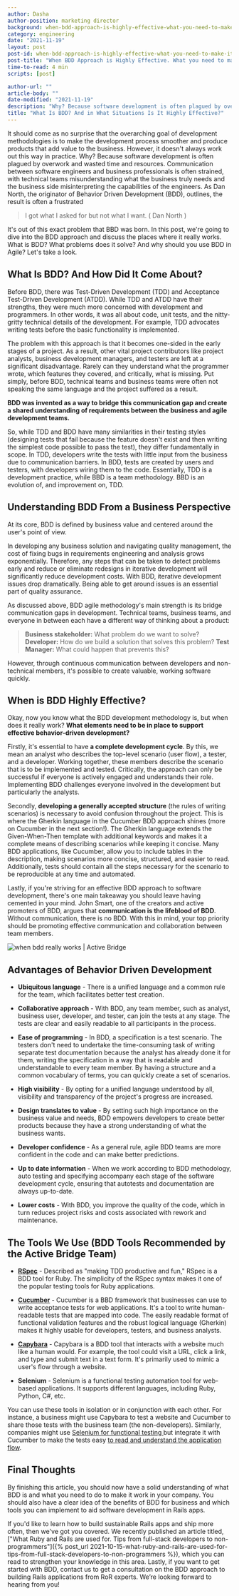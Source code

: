```yaml
---
author: Dasha
author-position: marketing director
background: when-bdd-approach-is-highly-effective-what-you-need-to-make-it-work-in-your-company-back
category: engineering
date: "2021-11-19"
layout: post
post-id: when-bdd-approach-is-highly-effective-what-you-need-to-make-it-work-in-your-company
post-title: "When BDD Approach is Highly Effective. What you need to make it Work in Your Company"
time-to-read: 4 min
scripts: [post]

author-url: ""
article-body: ""
date-modified: "2021-11-19"
description: "Why? Because software development is often plagued by overwork and wasted time and resources"
title: "What Is BDD? And in What Situations Is It Highly Effective?"
---
```


It should come as no surprise that the overarching goal of development methodologies is to make the development process smoother and produce products that add value to the business. However, it doesn't always work out this way in practice. Why? Because software development is often plagued by overwork and wasted time and resources. Communication between software engineers and business professionals is often strained, with technical teams misunderstanding what the business truly needs and the business side misinterpreting the capabilities of the engineers. As Dan North, the originator of Behavior Driven Development (BDD), outlines, the result is often a frustrated 

> I got what I asked for but not what I want.
( Dan North )

It's out of this exact problem that BBD was born. In this post, we're going to dive into the BDD approach and discuss the places where it really works. What is BDD? What problems does it solve? And why should you use BDD in Agile? Let's take a look. 

## What Is BDD? And How Did It Come About?

Before BDD, there was Test-Driven Development (TDD) and Acceptance Test-Driven Development (ATDD). While TDD and ATDD have their strengths, they were much more concerned with development and programmers. In other words, it was all about code, unit tests, and the nitty-gritty technical details of the development. For example, TDD advocates writing tests before the basic functionality is implemented. 

The problem with this approach is that it becomes one-sided in the early stages of a project. As a result, other vital project contributors like project analysts, business development managers, and testers are left at a significant disadvantage. Rarely can they understand what the programmer wrote, which features they covered, and critically, what is missing. Put simply, before BDD, technical teams and business teams were often not speaking the same language and the project suffered as a result.

**BDD was invented as a way to bridge this communication gap and create a shared understanding of requirements between the business and agile development teams.**

So, while TDD and BDD have many similarities in their testing styles (designing tests that fail because the feature doesn't exist and then writing the simplest code possible to pass the test), they differ fundamentally in scope. In TDD, developers write the tests with little input from the business due to communication barriers. In BDD, tests are created by users and testers, with developers wiring them to the code. Essentially, TDD is a development practice, while BBD is a team methodology. BBD is an evolution of, and improvement on, TDD. 

## Understanding BDD From a Business Perspective

At its core, BDD is defined by business value and centered around the user's point of view.

In developing any business solution and navigating quality management, the cost of fixing bugs in requirements engineering and analysis grows exponentially. Therefore, any steps that can be taken to detect problems early and reduce or eliminate redesigns in iterative development will significantly reduce development costs. With BDD, iterative development issues drop dramatically. Being able to get around issues is an essential part of quality assurance.

As discussed above, BDD agile methodology's main strength is its bridge communication gaps in development. Technical teams, business teams, and everyone in between each have a different way of thinking about a product:

> **Business stakeholder:** What problem do we want to solve?
**Developer:** How do we build a solution that solves this problem?
**Test Manager:** What could happen that prevents this?

However, through continuous communication between developers and non-technical members, it's possible to create valuable, working software quickly.

## When is BDD Highly Effective?

Okay, now you know what the BDD development methodology is, but when does it really work? **What elements need to be in place to support effective behavior-driven development?**

Firstly, it's essential to have **a complete development cycle**. By this, we mean an analyst who describes the top-level scenario (user flow), a tester, and a developer. Working together, these members describe the scenario that is to be implemented and tested. Critically, the approach can only be successful if everyone is actively engaged and understands their role. Implementing BDD challenges everyone involved in the development but particularly the analysts. 

Secondly, **developing a generally accepted structure** (the rules of writing scenarios) is necessary to avoid confusion throughout the project. This is where the Gherkin language in the Cucumber BDD approach shines (more on Cucumber in the next section!). The Gherkin language extends the Given-When-Then template with additional keywords and makes it a complete means of describing scenarios while keeping it concise. Many BDD applications, like Cucumber, allow you to include tables in the description, making scenarios more concise, structured, and easier to read. Additionally, tests should contain all the steps necessary for the scenario to be reproducible at any time and automated. 

Lastly, if you're striving for an effective BDD approach to software development, there's one main takeaway you should leave having cemented in your mind. John Smart, one of the creators and active promoters of BDD, argues that **communication is the lifeblood of BDD**. Without communication, there is no BDD. With this in mind, your top priority should be promoting effective communication and collaboration between team members. 

![`when bdd really works | Active Bridge`](https://i.imgur.com/5RbPryn.png)

## Advantages of Behavior Driven Development

* **Ubiquitous language** - There is a unified language and a common rule for the team, which facilitates better test creation.

* **Collaborative approach** - With BDD, any team member, such as analyst, business user, developer, and tester, can join the tests at any stage. The tests are clear and easily readable to all participants in the process.

* **Ease of programming** - In BDD, a specification is a test scenario. The testers don't need to undertake the time-consuming task of writing separate test documentation because the analyst has already done it for them, writing the specification in a way that is readable and understandable to every team member. By having a structure and a common vocabulary of terms, you can quickly create a set of scenarios.

* **High visibility** - By opting for a unified language understood by all, visibility and transparency of the project's progress are increased.

* **Design translates to value** - By setting such high importance on the business value and needs, BDD empowers developers to create better products because they have a strong understanding of what the business wants.

* **Developer confidence** - As a general rule, agile BDD teams are more confident in the code and can make better predictions.

* **Up to date information** - When we work according to BDD methodology, auto testing and specifying accompany each stage of the software development cycle, ensuring that autotests and documentation are always up-to-date.

* **Lower costs** - With BDD, you improve the quality of the code, which in turn reduces project risks and costs associated with rework and maintenance.

## The Tools We Use (BDD Tools Recommended by the Active Bridge Team)

* [**RSpec**](https://rspec.info/about/) - Described as "making TDD productive and fun," RSpec is a BDD tool for Ruby. The simplicity of the RSpec syntax makes it one of the popular testing tools for Ruby applications.

* [**Cucumber**](https://cucumber.io/tools/cucumber-open/) - Cucumber is a BBD framework that businesses can use to write acceptance tests for web applications. It's a tool to write human-readable tests that are mapped into code. The easily readable format of functional validation features and the robust logical language (Gherkin) makes it highly usable for developers, testers, and business analysts.

* [**Capybara**](https://rubydoc.info/github/teamcapybara/capybara) - Capybara is a BDD tool that interacts with a website much like a human would. For example, the tool could visit a URL, click a link, and type and submit text in a text form. It's primarily used to mimic a user's flow through a website.

* **Selenium** - Selenium is a functional testing automation tool for web-based applications. It supports different languages, including Ruby, Python, C#, etc.

You can use these tools in isolation or in conjunction with each other. For instance, a business might use Capybara to test a website and Cucumber to share those tests with the business team (the non-developers). Similarly, companies might use [Selenium for functional testing ](https://www.guru99.com/using-cucumber-selenium.html)but integrate it with Cucumber to make the tests easy [to read and understand the application flow](https://stackoverflow.com/questions/15004918/cucumber-vs-capybara).

## Final Thoughts

By finishing this article, you should now have a solid understanding of what BDD is and what you need to do to make it work in your company. You should also have a clear idea of the benefits of BDD for business and which tools you can implement to aid software development in Rails apps. 

If you'd like to learn how to build sustainable Rails apps and ship more often, then we've got you covered. We recently published an article titled, ["What Ruby and Rails are used for. Tips from full-stack developers to non-programmers"]({% post_url 2021-10-15-what-ruby-and-rails-are-used-for-tips-from-full-stack-developers-to-non-programmers %}), which you can read to strengthen your knowledge in this area.  Lastly, if you want to get started with BDD, contact us to get a consultation on the BDD approach to building Rails applications from RoR experts. We’re looking forward to hearing from you!
